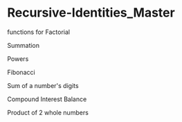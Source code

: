 # Recursive-Identities_Master
functions for 
Factorial 

Summation

Powers

Fibonacci

Sum of a number's digits

Compound Interest Balance

Product of 2 whole numbers
